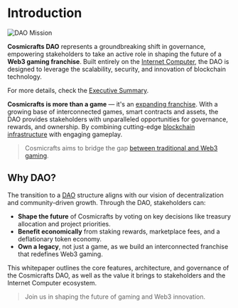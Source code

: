 # Introduction

![DAO Mission](daobanner.webp)

**Cosmicrafts DAO** represents a groundbreaking shift in governance, empowering stakeholders to take an active role in shaping the future of a **Web3 gaming franchise**. Built entirely on the [Internet Computer](https://internetcomputer.org), the DAO is designed to leverage the scalability, security, and innovation of blockchain technology.

For more details, check the [Executive Summary](#executive-summary).


**Cosmicrafts is more than a game** — it's an [expanding franchise](https://www.investopedia.com/terms/f/franchise.asp). With a growing base of interconnected games, smart contracts and assets, the DAO provides stakeholders with unparalleled opportunities for governance, rewards, and ownership. By combining cutting-edge [blockchain infrastructure](https://en.wikipedia.org/wiki/Blockchain) with engaging gameplay.

> Cosmicrafts aims to bridge the gap [between traditional and Web3 gaming](https://www.forbes.com/councils/forbestechcouncil/2023/09/22/how-web3-gaming-is-transforming-the-gaming-landscape-through-p2e-and-in-game-economies/).

## Why DAO?

The transition to a [DAO](https://en.wikipedia.org/wiki/Decentralized_autonomous_organization) structure aligns with our vision of decentralization and community-driven growth. Through the DAO, stakeholders can:
- **Shape the future** of Cosmicrafts by voting on key decisions like treasury allocation and project priorities.
- **Benefit economically** from staking rewards, marketplace fees, and a deflationary token economy.
- **Own a legacy**, not just a game, as we build an interconnected franchise that redefines Web3 gaming.

This whitepaper outlines the core features, architecture, and governance of the Cosmicrafts DAO, as well as the value it brings to stakeholders and the Internet Computer ecosystem. 

>Join us in shaping the future of gaming and Web3 innovation.

